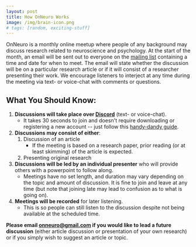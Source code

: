 ```yaml
---
layout: post
title: How OnNeuro Works
image: /img/brain-icon.png
# tags: [random, exciting-stuff]
---
```


OnNeuro is a monthly online meetup where people of any background may discuss research related to neuroscience and psychology. At the start of the month, an email will be sent out to everyone on the [mailing list](https://goo.gl/forms/vOhmWPAmmTMuXAxj2) containing a time and date for when to meet. The email will state whether the discussion will be on a particular research article or if it will consist of a researcher presenting their work. We encourage listeners to interject at any time during the meeting via text- or voice-chat with comments or questions.

## What You Should Know:

1. **Discussions will take place over [Discord](https://discord.gg/zmAAx2W)** (text- or voice-chat). 
    * It takes 30 seconds to join and doesn't require downloading or registering a new account -- just follow this [handy-dandy guide](https://onneuro.github.io/ImageAssets/DiscordInstruct.png).
2. **Discussions may consist of either**:
    1. Discussion of an article
        * If the meeting is based on a research paper, prior reading (or at least skimming) of the article is expected.
    2. Presenting original research 
3. **Discussions will be led by an individual presenter** who will provide others with a powerpoint to follow along. 
    * Meetings have no set length, and duration may vary depending on the topic and amount of discussion. It is fine to join and leave at any time (but note that joining late may lead to confusion as to what is going on). 
4. **Meetings will be recorded** for later listening. 
    * This is so people can still listen to the discussion despite not being available at the scheduled time.

**Please email onneuro@gmail.com if you would like to lead a future discussion** (either article discussion or presentation of your own research) or if you simply wish to suggest an article or topic.
